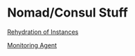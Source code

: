 # Nomad/Consul Stuff
[Rehydration of Instances](specs/rehydration.md)

[Monitoring Agent](spces/monitoring.md)
